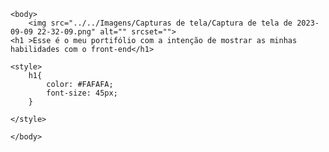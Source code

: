  
    <body>
        <img src="../../Imagens/Capturas de tela/Captura de tela de 2023-09-09 22-32-09.png" alt="" srcset="">
    <h1 >Esse é o meu portifólio com a intenção de mostrar as minhas habilidades com o front-end</h1>
        
    <style>
        h1{
            color: #FAFAFA;
            font-size: 45px;
        }

    </style>

    </body>
    
    
